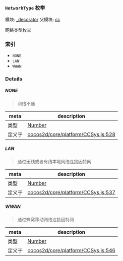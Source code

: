 ### `NetworkType` 枚举



模块: [_decorator](../modules/_decorator.md)
父模块: [cc](../modules/cc.md)


网络类型枚举


### 索引
  - `NONE`
  - `LAN`
  - `WWAN`

### Details


##### NONE

> 网络不通

| meta | description |
|------|-------------|
| 类型 | <a href="https://developer.mozilla.org/en/JavaScript/Reference/Global_Objects/Number" class="crosslink external" target="_blank">Number</a> |
| 定义于 | [cocos2d/core/platform/CCSys.js:528](https://github.com/cocos-creator/engine/blob/dcd3357d61e518886ccbf8b2026bed4edc6c615d/cocos2d/core/platform/CCSys.js#L528) |



##### LAN

> 通过无线或者有线本地网络连接因特网

| meta | description |
|------|-------------|
| 类型 | <a href="https://developer.mozilla.org/en/JavaScript/Reference/Global_Objects/Number" class="crosslink external" target="_blank">Number</a> |
| 定义于 | [cocos2d/core/platform/CCSys.js:537](https://github.com/cocos-creator/engine/blob/dcd3357d61e518886ccbf8b2026bed4edc6c615d/cocos2d/core/platform/CCSys.js#L537) |



##### WWAN

> 通过蜂窝移动网络连接因特网

| meta | description |
|------|-------------|
| 类型 | <a href="https://developer.mozilla.org/en/JavaScript/Reference/Global_Objects/Number" class="crosslink external" target="_blank">Number</a> |
| 定义于 | [cocos2d/core/platform/CCSys.js:546](https://github.com/cocos-creator/engine/blob/dcd3357d61e518886ccbf8b2026bed4edc6c615d/cocos2d/core/platform/CCSys.js#L546) |


